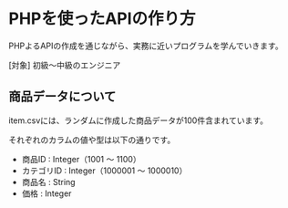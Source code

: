 # PHPを使ったAPIの作り方

PHPよるAPIの作成を通じながら、実務に近いプログラムを学んでいきます。

[対象] 初級〜中級のエンジニア


## 商品データについて

item.csvには、ランダムに作成した商品データが100件含まれています。

それぞれのカラムの値や型は以下の通りです。

- 商品ID : Integer（1001 〜 1100）
- カテゴリID : Integer（1000001 〜 1000010）
- 商品名 : String
- 価格 : Integer
